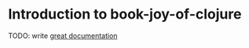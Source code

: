 # Introduction to book-joy-of-clojure

TODO: write [great documentation](http://jacobian.org/writing/what-to-write/)
